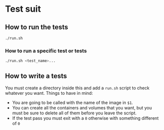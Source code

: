 # Test suit

## How to run the tests
```sh
./run.sh
```

### How to run a specific test or tests
```sh
./run.sh <test_name>...
```

## How to write a tests
You must create a directory inside this and add a `run.sh` script to check whatever you want. Things
to have in mind:
* You are going to be called with the name of the image in `$1`.
* You can create all the containers and volumes that you want, but you must be sure to delete all of
them before you leave the script.
* If the test pass you must exit with a `0` otherwise with something different of `0`
